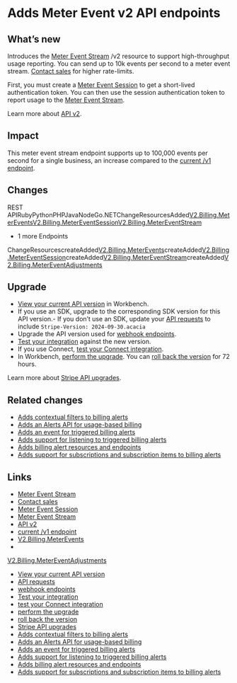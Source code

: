 # Adds Meter Event v2 API endpoints

## What’s new

Introduces the [Meter Event
Stream](https://docs.stripe.com/api/v2/billing-meter-stream) /v2 resource to
support high-throughput usage reporting. You can send up to 10k events per
second to a meter event stream. [Contact
sales](https://stripe.com/contact/sales) for higher rate-limits.

First, you must create a [Meter Event
Session](https://docs.stripe.com/api/v2/billing/meter-event-stream/session/create)
to get a short-lived authentication token. You can then use the session
authentication token to report usage to the [Meter Event
Stream](https://docs.stripe.com/api/v2/billing/meter-event-stream/create).

Learn more about [API v2](https://docs.stripe.com/api-v2-overview).

## Impact

This meter event stream endpoint supports up to 100,000 events per second for a
single business, an increase compared to the [current /v1
endpoint](https://docs.stripe.com/api/billing/meter-event).

## Changes

REST
APIRubyPythonPHPJavaNodeGo.NETChangeResourcesAdded[V2.Billing.MeterEvents](https://docs.stripe.com/api/v2/billing-meter)[V2.Billing.MeterEventSession](https://docs.stripe.com/api/v2/billing-meter-stream)[V2.Billing.MeterEventStream](https://docs.stripe.com/api/v2/billing-meter-stream)
+ 1 more
 Endpoints

ChangeResourcescreateAdded[V2.Billing.MeterEvents](https://docs.stripe.com/api/v2/billing-meter)createAdded[V2.Billing.MeterEventSession](https://docs.stripe.com/api/v2/billing-meter-stream)createAdded[V2.Billing.MeterEventStream](https://docs.stripe.com/api/v2/billing-meter-stream)createAdded[V2.Billing.MeterEventAdjustments](https://docs.stripe.com/api/v2/billing-meter-adjustment)
## Upgrade

- [View your current API
version](https://docs.stripe.com/upgrades#view-your-api-version-and-the-latest-available-upgrade-in-workbench)
in Workbench.
- If you use an SDK, upgrade to the corresponding SDK version for this API
version.- If you don’t use an SDK, update your [API
requests](https://docs.stripe.com/api/versioning) to include `Stripe-Version:
2024-09-30.acacia`
- Upgrade the API version used for [webhook
endpoints](https://docs.stripe.com/webhooks/versioning).
- [Test your integration](https://docs.stripe.com/testing) against the new
version.
- If you use Connect, [test your Connect
integration](https://docs.stripe.com/connect/testing).
- In Workbench, [perform the
upgrade](https://docs.stripe.com/upgrades#perform-the-upgrade). You can [roll
back the version](https://docs.stripe.com/upgrades#roll-back-your-api-version)
for 72 hours.

Learn more about [Stripe API upgrades](https://docs.stripe.com/upgrades).

## Related changes

- [Adds contextual filters to billing
alerts](https://docs.stripe.com/changelog/acacia/2024-09-30/billing-alerts-contextualizing-filters)
- [Adds an Alerts API for usage-based
billing](https://docs.stripe.com/changelog/acacia/2024-09-30/billing-alerts-api)
- [Adds an event for triggered billing
alerts](https://docs.stripe.com/changelog/acacia/2024-09-30/billing-alert-trigger-event)
- [Adds support for listening to triggered billing
alerts](https://docs.stripe.com/changelog/acacia/2024-09-30/billing-alert-webhook-listener)
- [Adds billing alert resources and
endpoints](https://docs.stripe.com/changelog/acacia/2024-09-30/adds-billing-alert-resources-endpoints)
- [Adds support for subscriptions and subscription items to billing
alerts](https://docs.stripe.com/changelog/acacia/2024-09-30/billing-alerts-subscription-items-subscriptions)

## Links

- [Meter Event Stream](https://docs.stripe.com/api/v2/billing-meter-stream)
- [Contact sales](https://stripe.com/contact/sales)
- [Meter Event
Session](https://docs.stripe.com/api/v2/billing/meter-event-stream/session/create)
- [Meter Event
Stream](https://docs.stripe.com/api/v2/billing/meter-event-stream/create)
- [API v2](https://docs.stripe.com/api-v2-overview)
- [current /v1 endpoint](https://docs.stripe.com/api/billing/meter-event)
- [V2.Billing.MeterEvents](https://docs.stripe.com/api/v2/billing-meter)
-
[V2.Billing.MeterEventAdjustments](https://docs.stripe.com/api/v2/billing-meter-adjustment)
- [View your current API
version](https://docs.stripe.com/upgrades#view-your-api-version-and-the-latest-available-upgrade-in-workbench)
- [API requests](https://docs.stripe.com/api/versioning)
- [webhook endpoints](https://docs.stripe.com/webhooks/versioning)
- [Test your integration](https://docs.stripe.com/testing)
- [test your Connect integration](https://docs.stripe.com/connect/testing)
- [perform the upgrade](https://docs.stripe.com/upgrades#perform-the-upgrade)
- [roll back the
version](https://docs.stripe.com/upgrades#roll-back-your-api-version)
- [Stripe API upgrades](https://docs.stripe.com/upgrades)
- [Adds contextual filters to billing
alerts](https://docs.stripe.com/changelog/acacia/2024-09-30/billing-alerts-contextualizing-filters)
- [Adds an Alerts API for usage-based
billing](https://docs.stripe.com/changelog/acacia/2024-09-30/billing-alerts-api)
- [Adds an event for triggered billing
alerts](https://docs.stripe.com/changelog/acacia/2024-09-30/billing-alert-trigger-event)
- [Adds support for listening to triggered billing
alerts](https://docs.stripe.com/changelog/acacia/2024-09-30/billing-alert-webhook-listener)
- [Adds billing alert resources and
endpoints](https://docs.stripe.com/changelog/acacia/2024-09-30/adds-billing-alert-resources-endpoints)
- [Adds support for subscriptions and subscription items to billing
alerts](https://docs.stripe.com/changelog/acacia/2024-09-30/billing-alerts-subscription-items-subscriptions)
